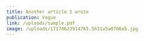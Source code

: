 ```yaml
---
title: Another article I wrote
publication: Vogue
link: /uploads/sample.pdf
image: /uploads/17170622914765.5631a5a0706eb.jpg
---
```

